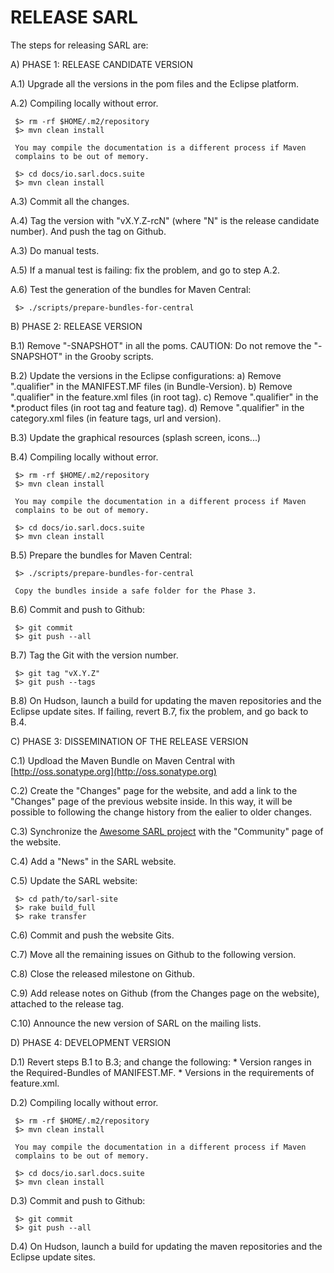 
RELEASE SARL
============

The steps for releasing SARL are:

A) PHASE 1: RELEASE CANDIDATE VERSION

A.1) Upgrade all the versions in the pom files and the Eclipse platform.

A.2) Compiling locally without error.

     $> rm -rf $HOME/.m2/repository
     $> mvn clean install

     You may compile the documentation is a different process if Maven
     complains to be out of memory.

     $> cd docs/io.sarl.docs.suite
     $> mvn clean install

A.3) Commit all the changes.

A.4) Tag the version with "vX.Y.Z-rcN" (where "N" is the release candidate
     number). And push the tag on Github.

A.3) Do manual tests.

A.5) If a manual test is failing: fix the problem, and go to step A.2.

A.6) Test the generation of the  bundles for Maven Central:

     $> ./scripts/prepare-bundles-for-central

B) PHASE 2: RELEASE VERSION

B.1) Remove "-SNAPSHOT" in all the poms.
     CAUTION: Do not remove the "-SNAPSHOT" in the Grooby scripts.

B.2) Update the versions in the Eclipse configurations:
     a) Remove ".qualifier" in the MANIFEST.MF files
        (in Bundle-Version).
     b) Remove ".qualifier" in the feature.xml files
        (in root tag).
     c) Remove ".qualifier" in the *.product files
        (in root tag and feature tag).
     d) Remove ".qualifier" in the category.xml files
        (in feature tags, url and version).

B.3) Update the graphical resources (splash screen, icons...)

B.4) Compiling locally without error.

     $> rm -rf $HOME/.m2/repository
     $> mvn clean install

     You may compile the documentation in a different process if Maven
     complains to be out of memory.

     $> cd docs/io.sarl.docs.suite
     $> mvn clean install

B.5) Prepare the bundles for Maven Central:

     $> ./scripts/prepare-bundles-for-central

     Copy the bundles inside a safe folder for the Phase 3.

B.6) Commit and push to Github:

     $> git commit
     $> git push --all

B.7) Tag the Git with the version number.

     $> git tag "vX.Y.Z"
     $> git push --tags

B.8) On Hudson, launch a build for updating the maven repositories and
     the Eclipse update sites.
     If failing, revert B.7, fix the problem, and go back to B.4.

C) PHASE 3: DISSEMINATION OF THE RELEASE VERSION

C.1) Updload the Maven Bundle on Maven Central with
     [http://oss.sonatype.org](http://oss.sonatype.org)

C.2) Create the "Changes" page for the website, and add a link to the
     "Changes" page of the previous website inside.
     In this way, it will be possible to following the change history
     from the ealier to older changes.

C.3) Synchronize the
     [Awesome SARL project](https://github.com/sarl/awesome-sarl)
     with the "Community" page of the website.

C.4) Add a "News" in the SARL website.

C.5) Update the SARL website:

     $> cd path/to/sarl-site
     $> rake build_full
     $> rake transfer

C.6) Commit and push the website Gits.

C.7) Move all the remaining issues on Github to the following version.

C.8) Close the released milestone on Github.

C.9) Add release notes on Github (from the Changes page on the website),
     attached to the release tag.

C.10) Announce the new version of SARL on the mailing lists.

D) PHASE 4: DEVELOPMENT VERSION

D.1) Revert steps B.1 to B.3; and change the following:
     * Version ranges in the Required-Bundles of MANIFEST.MF.
     * Versions in the requirements of feature.xml.

D.2) Compiling locally without error.

     $> rm -rf $HOME/.m2/repository
     $> mvn clean install

     You may compile the documentation in a different process if Maven
     complains to be out of memory.

     $> cd docs/io.sarl.docs.suite
     $> mvn clean install

D.3) Commit and push to Github:

     $> git commit
     $> git push --all

D.4) On Hudson, launch a build for updating the maven repositories and
     the Eclipse update sites.


